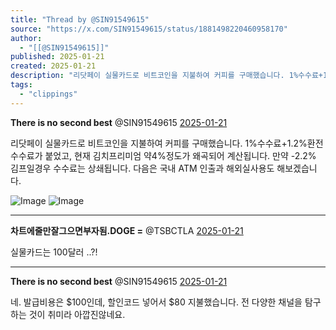 ```yaml
---
title: "Thread by @SIN91549615"
source: "https://x.com/SIN91549615/status/1881498220460958170"
author:
  - "[[@SIN91549615]]"
published: 2025-01-21
created: 2025-01-21
description: "리닷페이 실물카드로 비트코인을 지불하여 커피를 구매했습니다. 1%수수료+1.2%환전수수료가 붙었고, 현재 김치프리미엄 약4%정도가 왜곡되어 계산됩니다. 만약 -2.2% 김프일경우 수수료는 상쇄됩니다. 다음은 국내 ATM 인출과 해외실사용도 해보겠습니다"
tags:
  - "clippings"
---
```

**There is no second best** @SIN91549615 [2025-01-21](https://x.com/SIN91549615/status/1881498220460958170)

리닷페이 실물카드로 비트코인을 지불하여 커피를 구매했습니다. 1%수수료+1.2%환전수수료가 붙었고, 현재 김치프리미엄 약4%정도가 왜곡되어 계산됩니다. 만약 -2.2% 김프일경우 수수료는 상쇄됩니다. 다음은 국내 ATM 인출과 해외실사용도 해보겠습니다.

![Image](https://pbs.twimg.com/media/GhxsqHRawAAT9ed?format=jpg&name=large) ![Image](https://pbs.twimg.com/media/GhxsqHRbMAAx45D?format=jpg&name=large)

---

**차트에줄만잘그으면부자됨.DOGE =** @TSBCTLA [2025-01-21](https://x.com/TSBCTLA/status/1881505994527867087)

실물카드는 100달러 ..?!

---

**There is no second best** @SIN91549615 [2025-01-21](https://x.com/SIN91549615/status/1881507797604729051)

네. 발급비용은 $100인데, 할인코드 넣어서 $80 지불했습니다. 전 다양한 채널을 탐구하는 것이 취미라 아깝진않네요.